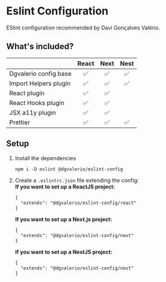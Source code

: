 # Eslint Configuration

ESlint configuration recommended by Davi Gonçalves Valério.

## What's included?

|                       | React | Next | Nest |
|-----------------------|:-----:|:----:|:----:|
| Dgvalerio config base |   ✅   |  ✅   |  ✅   |
| Import Helpers plugin |   ✅   |  ✅   |  ✅   |
| React plugin          |   ✅   |  ✅   |      |
| React Hooks plugin    |   ✅   |  ✅   |      |
| JSX a11y plugin       |   ✅   |  ✅   |      |
| Prettier              |   ✅   |  ✅   |  ✅   |

## Setup

1. Install the dependencies
   ```
   npm i -D eslint @dgvalerio/eslint-config
   ```
2. Create a `.eslintrc.json` file extending the config:\
   **If you want to set up a ReactJS project:**
   ```
   {
     "extends": "@dgvalerio/eslint-config/react"
   }
   ```
   **If you want to set up a Next.js project:**
   ```
   {
     "extends": "@dgvalerio/eslint-config/next"
   }
   ```
   **If you want to set up a NestJS project:**
   ```
   {
     "extends": "@dgvalerio/eslint-config/nest"
   }
   ```
